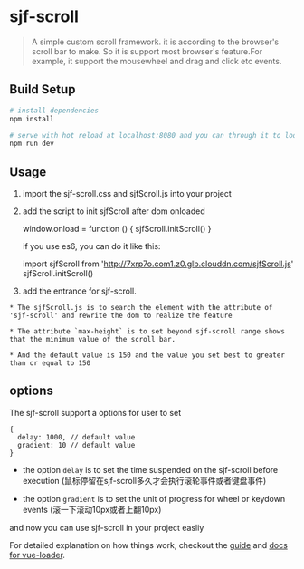 # sjf-scroll

> A simple custom scroll framework. it is according to the browser's scroll bar to make. So it is support most browser's feature.For example, it support the mousewheel and drag and click etc events.

## Build Setup

``` bash
# install dependencies
npm install

# serve with hot reload at localhost:8080 and you can through it to look the sjf-scroll example
npm run dev

```
## Usage 

  1. import the sjf-scroll.css and sjfScroll.js into your project 

        <link rel="stylesheet" href="http://7xrp7o.com1.z0.glb.clouddn.com/sjf-scroll.css">
        <script src="http://7xrp7o.com1.z0.glb.clouddn.com/sjfScroll.js"></script>

  2. add the script to init sjfScroll after dom onloaded

        window.onload = function () {
          sjfScroll.initScroll()
        }

      if you use es6, you can do it like this:

        import sjfScroll from 'http://7xrp7o.com1.z0.glb.clouddn.com/sjfScroll.js'
        sjfScroll.initScroll()

  3. add the entrance for sjf-scroll.

        <div sjf-scroll max-height="150"></div>
  
    * The sjfScroll.js is to search the element with the attribute of 'sjf-scroll' and rewrite the dom to realize the feature

    * The attribute `max-height` is to set beyond sjf-scroll range shows that the minimum value of the scroll bar.

    * And the default value is 150 and the value you set best to greater than or equal to 150

## options
The sjf-scroll support a options for user to set
    
    {
      delay: 1000, // default value
      gradient: 10 // default value
    }

  * the option `delay` is to set the time suspended on the sjf-scroll before execution
    (鼠标停留在sjf-scroll多久才会执行滚轮事件或者键盘事件)

  * the option `gradient` is to set the unit of progress for wheel or keydown events
    (滚一下滚动10px或者上翻10px)

and now you can use sjf-scroll in your project easliy

For detailed explanation on how things work, checkout the [guide](http://vuejs-templates.github.io/webpack/) and [docs for vue-loader](http://vuejs.github.io/vue-loader).
